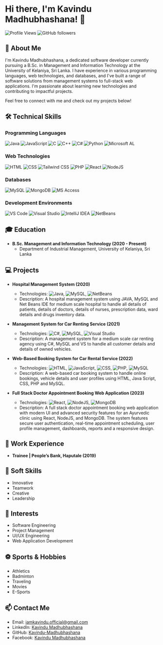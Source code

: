 # Hi there, I'm Kavindu Madhubhashana! 👋

![Profile Views](https://komarev.com/ghpvc/?username=Kavindu-Madhubhashana&style=flat-square)
![GitHub followers](https://img.shields.io/github/followers/Kavindu-Madhubhashana?label=Follow&style=social)


## 🚀 About Me

I'm Kavindu Madhubhashana, a dedicated software developer currently pursuing a B.Sc. in Management and Information Technology at the University of Kelaniya, Sri Lanka. I have experience in various programming languages, web technologies, and databases, and I've built a range of software solutions from management systems to full-stack web applications. I'm passionate about learning new technologies and contributing to impactful projects.

Feel free to connect with me and check out my projects below!


## 🛠️ Technical Skills

### Programming Languages

![Java](https://img.shields.io/badge/-Java-007396?style=flat-square&logo=java&logoColor=white)
![JavaScript](https://img.shields.io/badge/-JavaScript-F7DF1E?style=flat-square&logo=javascript&logoColor=black)
![C](https://img.shields.io/badge/-C-A8B9CC?style=flat-square&logo=c&logoColor=white)
![C++](https://img.shields.io/badge/-C++-00599C?style=flat-square&logo=c%2B%2B&logoColor=white)
![C#](https://img.shields.io/badge/-C%23-239120?style=flat-square&logo=c-sharp&logoColor=white)
![Python](https://img.shields.io/badge/-Python-3776AB?style=flat-square&logo=python&logoColor=white)
![Microsoft AL](https://img.shields.io/badge/-Microsoft%20AL-0078D6?style=flat-square&logo=microsoft&logoColor=white)

### Web Technologies
![HTML](https://img.shields.io/badge/-HTML-E34F26?style=flat-square&logo=html5&logoColor=white)
![CSS](https://img.shields.io/badge/-CSS-1572B6?style=flat-square&logo=css3&logoColor=white)
![Tailwind CSS](https://img.shields.io/badge/-Tailwind%20CSS-38B2AC?style=flat-square&logo=tailwind-css&logoColor=white)
![PHP](https://img.shields.io/badge/-PHP-777BB4?style=flat-square&logo=php&logoColor=white)
![React](https://img.shields.io/badge/-React-61DAFB?style=flat-square&logo=react&logoColor=black)
![NodeJS](https://img.shields.io/badge/-Node.js-339933?style=flat-square&logo=node.js&logoColor=white)

### Databases
![MySQL](https://img.shields.io/badge/-MySQL-4479A1?style=flat-square&logo=mysql&logoColor=white)
![MongoDB](https://img.shields.io/badge/-MongoDB-47A248?style=flat-square&logo=mongodb&logoColor=white)
![MS Access](https://img.shields.io/badge/-MS%20Access-A4373A?style=flat-square&logo=microsoft-access&logoColor=white)

### Development Environments
![VS Code](https://img.shields.io/badge/-VS%20Code-007ACC?style=flat-square&logo=visual-studio-code&logoColor=white)
![Visual Studio](https://img.shields.io/badge/-Visual%20Studio-5C2D91?style=flat-square&logo=visual-studio&logoColor=white)
![IntelliJ IDEA](https://img.shields.io/badge/-IntelliJ%20IDEA-000000?style=flat-square&logo=intellij-idea&logoColor=white)
![NetBeans](https://img.shields.io/badge/-NetBeans-1B6AC6?style=flat-square&logo=apache-netbeans-ide&logoColor=white)

## 🎓 Education
- **B.Sc. Management and Information Technology (2020 - Present)**
  - Department of Industrial Management, University of Kelaniya, Sri Lanka

## 💻 Projects
- **Hospital Management System (2020)**
  - Technologies: ![Java](https://img.shields.io/badge/-Java-007396?style=flat-square&logo=java&logoColor=white), ![MySQL](https://img.shields.io/badge/-MySQL-4479A1?style=flat-square&logo=mysql&logoColor=white), ![NetBeans](https://img.shields.io/badge/-NetBeans-1B6AC6?style=flat-square&logo=apache-netbeans-ide&logoColor=white)
  - Description: A hospital management system using JAVA, MySQL and Net Beans IDE for medium scale hospital to handle all details of patients, details of doctors, details of nurses, prescription data, ward details and drugs inventory data.
    
- **Management System for Car Renting Service (2021)**
  - Technologies: ![C#](https://img.shields.io/badge/-C%23-239120?style=flat-square&logo=c-sharp&logoColor=white), ![MySQL](https://img.shields.io/badge/-MySQL-4479A1?style=flat-square&logo=mysql&logoColor=white), ![Visual Studio](https://img.shields.io/badge/-Visual%20Studio-5C2D91?style=flat-square&logo=visual-studio&logoColor=white)
  - Description: A management system for a medium scale car renting agency using C#, MySQL and VS to handle all customer details and details of owned vehicles.

- **Web-Based Booking System for Car Rental Service (2022)**
  - Technologies: ![HTML](https://img.shields.io/badge/-HTML-E34F26?style=flat-square&logo=html5&logoColor=white), ![JavaScript](https://img.shields.io/badge/-JavaScript-F7DF1E?style=flat-square&logo=javascript&logoColor=black), ![CSS](https://img.shields.io/badge/-CSS-1572B6?style=flat-square&logo=css3&logoColor=white), ![PHP](https://img.shields.io/badge/-PHP-777BB4?style=flat-square&logo=php&logoColor=white), ![MySQL](https://img.shields.io/badge/-MySQL-4479A1?style=flat-square&logo=mysql&logoColor=white)
  - Description: A web-based car booking system to handle online bookings, vehicle details and user profiles using HTML, Java Script, CSS, PHP and MySQL.

- **Full Stack Doctor Appointment Booking Web Application (2023)**
  - Technologies: ![React](https://img.shields.io/badge/-React-61DAFB?style=flat-square&logo=react&logoColor=black), ![NodeJS](https://img.shields.io/badge/-Node.js-339933?style=flat-square&logo=node.js&logoColor=white), ![MongoDB](https://img.shields.io/badge/-MongoDB-47A248?style=flat-square&logo=mongodb&logoColor=white)
  - Description: A full stack doctor appointment booking web application with modern UI and advanced security features for an Ayurvedic clinic using React, NodeJS, and MongoDB. The system features secure user authentication, real-time appointment scheduling, user profile management, dashboards, reports and a responsive design.

## 💼 Work Experience
- **Trainee | People’s Bank, Haputale (2019)**


## 🌟 Soft Skills
- Innovative
- Teamwork
- Creative
- Leadership

## 🎯 Interests
- Software Engineering
- Project Management
- UI/UX Engineering
- Web Application Development

## ⚽ Sports & Hobbies
- Athletics
- Badminton
- Traveling
- Movies
- E-Sports


## 📫 Contact Me
- Email: [iamkavindu.official@gmail.com](mailto:iamkavindu.official@gmail.com)
- LinkedIn: [Kavindu Madhubhashana](https://www.linkedin.com/in/kavindu-madhubhashana/)
- GitHub: [Kavindu-Madhubhashana](https://github.com/Kavindu-Madhubhashana)
- Facebook: [Kavindu Madhubhashana](http://www.facebook.com/kavindu.madhubhashana.71)

